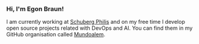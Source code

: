 ### Hi, I'm Egon Braun!

I am currently working at [Schuberg Philis](http://www.schubergphilis.com) and on my free time I develop open source projects related with DevOps and AI. You can find them in my GitHub organisation called [Mundoalem](https://www.github.com/mundoalem).
